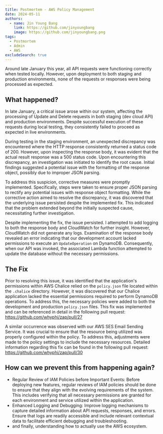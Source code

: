 ```yaml
---
title: Postmortem - AWS Policy Management
date: 2024-05-11
authors:
  - name: Jin Young Bang
    link: https://github.com/jinyoungbang
    image: https://github.com/jinyoungbang.png
tags:
  - Postmortem
  - Admin
  - AWS
excludeSearch: true
---
```


Around late January this year, all API requests were functioning correctly when tested locally. However, upon deployment to both staging and production environments, none of the requests or responses were being processed as expected.
<!--more-->

## What happened?

In late January, a critical issue arose within our system, affecting the processing of Update and Delete requests in both staging (dev cloud API) and production environments. Despite successful execution of these requests during local testing, they consistently failed to proceed as expected in live environments.

During testing in the staging environment, an unexpected discrepancy was encountered where the HTTP response consistently returned a status code of 200. However, upon inspecting the response body, it was evident that the actual result response was a 500 status code. Upon encountering this discrepancy, an investigation was initiated to identify the root cause. Initial findings suggested a potential issue with the formatting of the response object, possibly due to improper JSON parsing.

To address this suspicion, corrective measures were promptly implemented. Specifically, steps were taken to ensure proper JSON parsing to rectify any potential issues with response object formatting. While the corrective action aimed to resolve the discrepancy, it was discovered that the underlying issue persisted despite the implemented fix. This indicated that the problem extended beyond the initially suspected cause, necessitating further investigation.

Despite implementing the fix, the issue persisted. I attempted to add logging to both the response body and CloudWatch for further insight. However, CloudWatch did not generate any logs. Examination of the response body revealed an error indicating that our development account lacked permissions to execute an `UpdateOperation` on DynamoDB. Consequently, when our API was invoked, the associated Lambda function attempted to update the database without the necessary permissions.

## The Fix

Prior to resolving this issue, it was identified that the application's permissions within AWS Chalice relied on the `policy.json` file located within the `.chalice` directory. However, it was discovered that our Chalice application lacked the essential permissions required to perform DynamoDB operations. To address this, the necessary policies were added to both the development and production `policy.json` files. This fix was implemented and can be referenced in detail in the following pull request: https://github.com/whyphi/zap/pull/27

A similar occurrence was observed with our AWS SES Email Sending Service. It was crucial to ensure that the resource being utilized was properly configured within the policy. To address this, adjustments were made to the policy settings to include the necessary resources. Detailed information regarding this fix can be found in the following pull request: https://github.com/whyphi/zap/pull/30


## How can we prevent this from happening again?

- Regular Review of IAM Policies before Important Events: Before deploying new features, regular reviews of IAM policies should be done to ensure that they align with the evolving requirements of the system. This includes verifying that all necessary permissions are granted for each environment and service utilized within the application.
- Enhanced Logging and Debugging: Improve logging mechanisms to capture detailed information about API requests, responses, and errors. Ensure that logs are readily accessible and include relevant contextual data to facilitate efficient debugging and troubleshooting.
- and finally, understanding how to actually use the AWS ecosystem.
